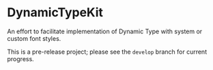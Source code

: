 DynamicTypeKit
==============

An effort to facilitate implementation of Dynamic Type with system or custom font styles.

This is a pre-release project; please see the `develop` branch for current progress.